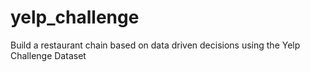 # yelp_challenge
Build a restaurant chain based on data driven decisions using the Yelp Challenge Dataset
